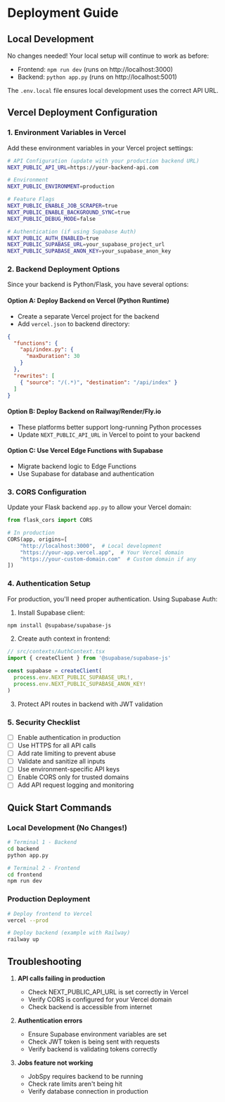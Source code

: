 # Deployment Guide

## Local Development

No changes needed! Your local setup will continue to work as before:
- Frontend: `npm run dev` (runs on http://localhost:3000)
- Backend: `python app.py` (runs on http://localhost:5001)

The `.env.local` file ensures local development uses the correct API URL.

## Vercel Deployment Configuration

### 1. Environment Variables in Vercel

Add these environment variables in your Vercel project settings:

```bash
# API Configuration (update with your production backend URL)
NEXT_PUBLIC_API_URL=https://your-backend-api.com

# Environment
NEXT_PUBLIC_ENVIRONMENT=production

# Feature Flags
NEXT_PUBLIC_ENABLE_JOB_SCRAPER=true
NEXT_PUBLIC_ENABLE_BACKGROUND_SYNC=true
NEXT_PUBLIC_DEBUG_MODE=false

# Authentication (if using Supabase Auth)
NEXT_PUBLIC_AUTH_ENABLED=true
NEXT_PUBLIC_SUPABASE_URL=your_supabase_project_url
NEXT_PUBLIC_SUPABASE_ANON_KEY=your_supabase_anon_key
```

### 2. Backend Deployment Options

Since your backend is Python/Flask, you have several options:

#### Option A: Deploy Backend on Vercel (Python Runtime)
- Create a separate Vercel project for the backend
- Add `vercel.json` to backend directory:
```json
{
  "functions": {
    "api/index.py": {
      "maxDuration": 30
    }
  },
  "rewrites": [
    { "source": "/(.*)", "destination": "/api/index" }
  ]
}
```

#### Option B: Deploy Backend on Railway/Render/Fly.io
- These platforms better support long-running Python processes
- Update `NEXT_PUBLIC_API_URL` in Vercel to point to your backend

#### Option C: Use Vercel Edge Functions with Supabase
- Migrate backend logic to Edge Functions
- Use Supabase for database and authentication

### 3. CORS Configuration

Update your Flask backend `app.py` to allow your Vercel domain:

```python
from flask_cors import CORS

# In production
CORS(app, origins=[
    "http://localhost:3000",  # Local development
    "https://your-app.vercel.app",  # Your Vercel domain
    "https://your-custom-domain.com"  # Custom domain if any
])
```

### 4. Authentication Setup

For production, you'll need proper authentication. Using Supabase Auth:

1. Install Supabase client:
```bash
npm install @supabase/supabase-js
```

2. Create auth context in frontend:
```typescript
// src/contexts/AuthContext.tsx
import { createClient } from '@supabase/supabase-js'

const supabase = createClient(
  process.env.NEXT_PUBLIC_SUPABASE_URL!,
  process.env.NEXT_PUBLIC_SUPABASE_ANON_KEY!
)
```

3. Protect API routes in backend with JWT validation

### 5. Security Checklist

- [ ] Enable authentication in production
- [ ] Use HTTPS for all API calls
- [ ] Add rate limiting to prevent abuse
- [ ] Validate and sanitize all inputs
- [ ] Use environment-specific API keys
- [ ] Enable CORS only for trusted domains
- [ ] Add API request logging and monitoring

## Quick Start Commands

### Local Development (No Changes!)
```bash
# Terminal 1 - Backend
cd backend
python app.py

# Terminal 2 - Frontend  
cd frontend
npm run dev
```

### Production Deployment
```bash
# Deploy frontend to Vercel
vercel --prod

# Deploy backend (example with Railway)
railway up
```

## Troubleshooting

1. **API calls failing in production**
   - Check NEXT_PUBLIC_API_URL is set correctly in Vercel
   - Verify CORS is configured for your Vercel domain
   - Check backend is accessible from internet

2. **Authentication errors**
   - Ensure Supabase environment variables are set
   - Check JWT token is being sent with requests
   - Verify backend is validating tokens correctly

3. **Jobs feature not working**
   - JobSpy requires backend to be running
   - Check rate limits aren't being hit
   - Verify database connection in production